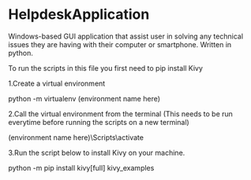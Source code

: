 # HelpdeskApplication
Windows-based GUI application that assist user in solving any technical issues they are having with their computer or smartphone. Written in python.

To run the scripts in this file you first need to pip install Kivy 

1.Create a virtual environment

  python -m virtualenv (environment name here)
  
2.Call the virtual environment from the terminal (This needs to be run everytime before running the scripts on a new terminal)

  (environment name here)\Scripts\activate
  
3.Run the script below to install Kivy on your machine.

  python -m pip install kivy[full] kivy_examples
